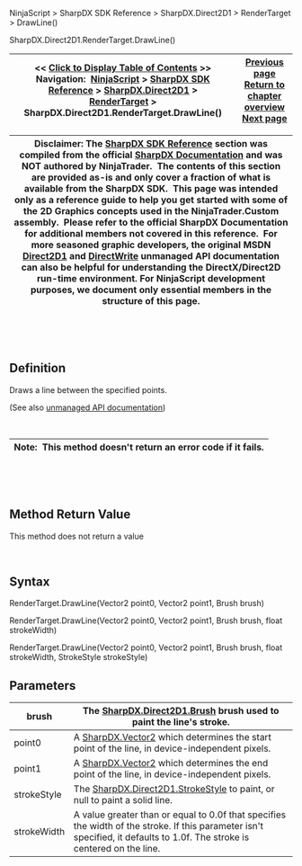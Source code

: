 ﻿


NinjaScript \> SharpDX SDK Reference \> SharpDX.Direct2D1 \> RenderTarget \> DrawLine()






















SharpDX.Direct2D1\.RenderTarget.DrawLine()







| \<\< [Click to Display Table of Contents](sharpdx_direct2d1_rendertarget_drawline.md) \>\> **Navigation:**     [NinjaScript](ninjascript.md) \> [SharpDX SDK Reference](sharpdx_sdk_reference.md) \> [SharpDX.Direct2D1](sharpdx_direct2d1.md) \> [RenderTarget](sharpdx_direct2d1_rendertarget.md) \> SharpDX.Direct2D1\.RenderTarget.DrawLine() | [Previous page](sharpdx_direct2d1_rendertarget_drawgeometry.md) [Return to chapter overview](sharpdx_direct2d1_rendertarget.md) [Next page](sharpdx_direct2d1_rendertarget_drawrectangle.md) |
| --- | --- |













| Disclaimer: The [SharpDX SDK Reference](sharpdx_sdk_reference.md) section was compiled from the official [SharpDX Documentation](http://sharpdx.org/) and was NOT authored by NinjaTrader.  The contents of this section are provided as\-is and only cover a fraction of what is available from the SharpDX SDK.  This page was intended only as a reference guide to help you get started with some of the 2D Graphics concepts used in the NinjaTrader.Custom assembly.  Please refer to the official SharpDX Documentation for additional members not covered in this reference.  For more seasoned graphic developers, the original MSDN [Direct2D1](https://msdn.microsoft.com/en-us/library/windows/desktop/dd370990.aspx) and [DirectWrite](https://msdn.microsoft.com/en-us/library/windows/desktop/dd368038.aspx) unmanaged API documentation can also be helpful for understanding the DirectX/Direct2D run\-time environment. For NinjaScript development purposes, we document only essential members in the structure of this page. |
| --- |



 


 


## Definition


Draws a line between the specified points.


(See also [unmanaged API documentation](http://msdn.microsoft.com/en-us/library/dd371895.aspx))


 




| Note:  This method doesn't return an error code if it fails. |
| --- |



 


 


## Method Return Value


This method does not return a value


 


## Syntax


RenderTarget.DrawLine(Vector2 point0, Vector2 point1, Brush brush)  

RenderTarget.DrawLine(Vector2 point0, Vector2 point1, Brush brush, float strokeWidth)  

RenderTarget.DrawLine(Vector2 point0, Vector2 point1, Brush brush, float strokeWidth, StrokeStyle strokeStyle)


## Parameters




| brush | The [SharpDX.Direct2D1\.Brush](sharpdx_direct2d1_brush.md) brush used to paint the line's stroke. |
| --- | --- |
| point0 | A [SharpDX.Vector2](sharpdx_vector2.md) which determines the start point of the line, in device\-independent pixels. |
| point1 | A [SharpDX.Vector2](sharpdx_vector2.md) which determines the end point of the line, in device\-independent pixels. |
| strokeStyle | The [SharpDX.Direct2D1\.StrokeStyle](sharpdx_direct2d1_strokestyle.md) to paint, or null to paint a solid line. |
| strokeWidth | A value greater than or equal to 0\.0f that specifies the width of the stroke. If this parameter isn't specified, it defaults to 1\.0f. The stroke is centered on the line. |









